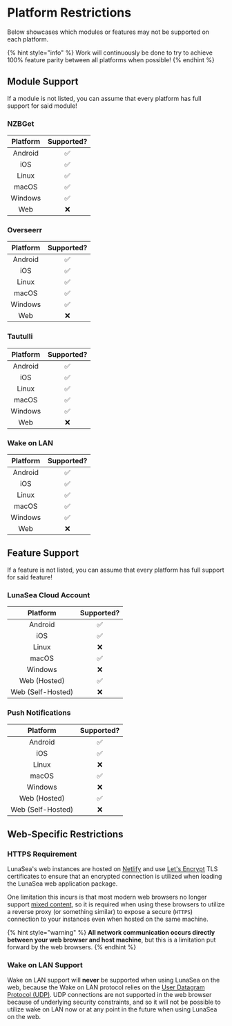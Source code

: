 # Platform Restrictions

Below showcases which modules or features may not be supported on each platform.

{% hint style="info" %}
Work will continuously be done to try to achieve 100% feature parity between all platforms when possible!
{% endhint %}

## Module Support

If a module is not listed, you can assume that every platform has full support for said module!

### NZBGet

| Platform | Supported? |
| :------: | :--------: |
|  Android |      ✅     |
|    iOS   |      ✅     |
|   Linux  |      ✅     |
|   macOS  |      ✅     |
|  Windows |      ✅     |
|    Web   |      ❌     |

### Overseerr

| Platform | Supported? |
| :------: | :--------: |
|  Android |      ✅     |
|    iOS   |      ✅     |
|   Linux  |      ✅     |
|   macOS  |      ✅     |
|  Windows |      ✅     |
|    Web   |      ❌     |

### Tautulli

| Platform | Supported? |
| :------: | :--------: |
|  Android |      ✅     |
|    iOS   |      ✅     |
|   Linux  |      ✅     |
|   macOS  |      ✅     |
|  Windows |      ✅     |
|    Web   |      ❌     |

### Wake on LAN

| Platform | Supported? |
| :------: | :--------: |
|  Android |      ✅     |
|    iOS   |      ✅     |
|   Linux  |      ✅     |
|   macOS  |      ✅     |
|  Windows |      ✅     |
|    Web   |      ❌     |

## Feature Support

If a feature is not listed, you can assume that every platform has full support for said feature!

### LunaSea Cloud Account

|      Platform     | Supported? |
| :---------------: | :--------: |
|      Android      |      ✅     |
|        iOS        |      ✅     |
|       Linux       |      ❌     |
|       macOS       |      ✅     |
|      Windows      |      ❌     |
|    Web (Hosted)   |      ✅     |
| Web (Self-Hosted) |      ❌     |

### Push Notifications

|      Platform     | Supported? |
| :---------------: | :--------: |
|      Android      |      ✅     |
|        iOS        |      ✅     |
|       Linux       |      ❌     |
|       macOS       |      ✅     |
|      Windows      |      ❌     |
|    Web (Hosted)   |      ✅     |
| Web (Self-Hosted) |      ❌     |

## Web-Specific Restrictions

### **HTTPS Requirement**

LunaSea's web instances are hosted on [Netlify](https://www.netlify.com/) and use [Let's Encrypt](https://letsencrypt.org/) TLS certificates to ensure that an encrypted connection is utilized when loading the LunaSea web application package.

One limitation this incurs is that most modern web browsers no longer support [mixed content](https://developer.mozilla.org/en-US/docs/Web/Security/Mixed\_content), so it is required when using these browsers to utilize a reverse proxy (or something similar) to expose a secure (`HTTPS`) connection to your instances even when hosted on the same machine.

{% hint style="warning" %}
**All network communication occurs directly between your web browser and host machine**, but this is a limitation put forward by the web browsers.
{% endhint %}

### Wake on LAN Support

Wake on LAN support will **never** be supported when using LunaSea on the web, because the Wake on LAN protocol relies on the [User Datagram Protocol (UDP)](https://en.wikipedia.org/wiki/User\_Datagram\_Protocol). UDP connections are not supported in the web browser because of underlying security constraints, and so it will not be possible to utilize wake on LAN now or at any point in the future when using LunaSea on the web.
